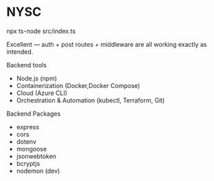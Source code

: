 # NYSC


npx ts-node src/index.ts

Excellent — auth + post routes + middleware are all working exactly as intended.


Backend tools

* Node.js (npm)
* Containerization (Docker,Docker Compose)
* Cloud (Azure CLI)
* Orchestration & Automation (kubectl, Terraform, Git)


Backend Packages
* express
* cors
* dotenv
* mongoose
* jsonwebtoken
* bcryptjs
* nodemon (dev)
